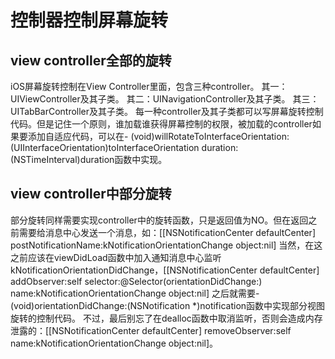 控制器控制屏幕旋转
=======================
view controller全部的旋转
-----------------------
iOS屏幕旋转控制在View Controller里面，包含三种controller。
  其一：UIViewController及其子类。
  其二：UINavigationController及其子类。
  其三：UITabBarController及其子类。
  每一种controller及其子类都可以写屏幕旋转控制代码。但是记住一个原则，谁加载谁获得屏幕控制的权限，被加载的controller如果要添加自适应代码，可以在- (void)willRotateToInterfaceOrientation:(UIInterfaceOrientation)toInterfaceOrientation duration:(NSTimeInterval)duration函数中实现。
  
view controller中部分旋转  
-----------------------
部分旋转同样需要实现controller中的旋转函数，只是返回值为NO。但在返回之前需要给消息中心发送一个消息，如：[[NSNotificationCenter defaultCenter] postNotificationName:kNotificationOrientationChange object:nil]
当然，在这之前应该在viewDidLoad函数中加入通知消息中心监听kNotificationOrientationDidChange，[[NSNotificationCenter defaultCenter] addObserver:self selector:@Selector(orientationDidChange:) name:kNotificationOrientationChange object:nil]
之后就需要- (void)orientationDidChange:(NSNotification *)notification函数中实现部分视图旋转的控制代码。
不过，最后别忘了在dealloc函数中取消监听，否则会造成内存泄露的：[[NSNotificationCenter defaultCenter] removeObserver:self name:kNotificationOrientationChange object:nil]。